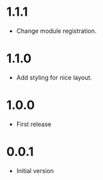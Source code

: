 # 1.1.1

- Change module registration. 

# 1.1.0

- Add styling for nice layout. 

# 1.0.0

- First release

# 0.0.1

- Initial version
